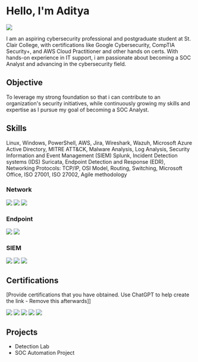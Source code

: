 # Hello, I'm Aditya
<a href="https://www.linkedin.com/in/aditya-gulia"><img src="https://img.shields.io/badge/-LinkedIn-0072b1?&style=for-the-badge&logo=linkedin&logoColor=white" /></a>

I am an aspiring cybersecurity professional and postgraduate student at St. Clair College, with certifications like Google Cybersecurity, CompTIA Security+, and AWS Cloud Practitioner and other hands on certs. With hands-on experience in IT support, i am passionate about becoming a SOC Analyst and advancing in the cybersecurity field.

## Objective
To leverage my strong foundation so that i can contribute to an organization's security initiatives, while continuously growing my skills and expertise as I pursue my goal of becoming a SOC Analyst.

## Skills
Linux, Windows, PowerShell, AWS, Jira, Wireshark, Wazuh, Microsoft Azure Active Directory,  MITRE ATT&CK, Malware Analysis, Log Analysis, Security Information and Event Management (SIEM) Splunk, Incident Detection systems (IDS) Suricata, Endpoint Detection and Response (EDR), Networking Protocols: TCP/IP, OSI Model, Routing, Switching, Microsoft Office, ISO 27001, ISO 27002, Agile methodology

### Network
<div>
    <img src="https://img.shields.io/badge/-Wireshark-1679A7?&style=for-the-badge&logo=Wireshark&logoColor=white" />
    <img src="https://img.shields.io/badge/-Suricata-EF3B2D?&style=for-the-badge&logo=Suricata&logoColor=white" />
    <img src="https://img.shields.io/badge/-Zeek-777BB4?&style=for-the-badge&logo=Zeek&logoColor=white" />
</div>

### Endpoint
<div>
    <img src="https://img.shields.io/badge/-Microsoft_Defender_for_Endpoint-00A4EF?&style=for-the-badge&logo=Microsoft&logoColor=white" />
    <img src="https://img.shields.io/badge/-Velociraptor-4B275F?&style=for-the-badge&logo=Velociraptor&logoColor=white" />
</div>

### SIEM
<div>
    <img src="https://img.shields.io/badge/-Microsoft_Sentinel-0078D4?&style=for-the-badge&logo=Microsoft&logoColor=white" />
    <img src="https://img.shields.io/badge/-Splunk-000000?&style=for-the-badge&logo=Splunk&logoColor=white" />
    <img src="https://img.shields.io/badge/-Elastic-005571?&style=for-the-badge&logo=Elastic&logoColor=white" />
</div>

## Certifications
[Provide certifications that you have obtained. Use ChatGPT to help create the link - Remove this afterwards]]
<div>
<img src="https://img.shields.io/badge/-Security%2B-FF0000?&style=for-the-badge&logo=CompTIA&logoColor=white" />
<img src="https://img.shields.io/badge/-AWS%20Cloud%20Practitioner-232F3E?&style=for-the-badge&logo=Amazon%20AWS&logoColor=white" />
<img src="https://img.shields.io/badge/-Google%20Cybersecurity%20Certificate-4285F4?&style=for-the-badge&logo=Google&logoColor=white" />
<img src="https://img.shields.io/badge/-LetsDefend%20Certificate-2D8CFF?&style=for-the-badge&logo=LetsDefend&logoColor=white" />
<img src="https://img.shields.io/badge/-TryHackMe%20Certificate-231F20?&style=for-the-badge&logo=TryHackMe&logoColor=white" />
</div>

## Projects
- Detection Lab
- SOC Automation Project
